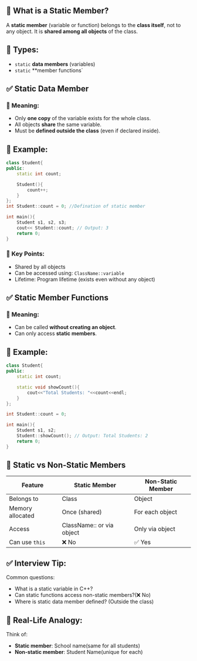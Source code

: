 ## 📘 What is a Static Member?
A **static member** (variable or function) belongs to the **class itself**, not to any object.
It is **shared among all objects** of the class.
## 🔸 Types:
- `static` **data members** (variables)
- `static` **member functions`
## ✅ Static Data Member
### 🧠 Meaning:
- Only **one copy** of the variable exists for the whole class.
- All objects **share** the same variable.
- Must be **defined outside the class** (even if declared inside).
## 🧪 Example:
```cpp
class Student{
public:
	static int count;

	Student(){
		count++;
	}
};
int Student::count = 0; //Defination of static member

int main(){
	Student s1, s2, s3;
	cout<< Student::count; // Output: 3
	return 0;
}
```
### 🔸 Key Points:
- Shared by all objects
- Can be accessed using: `ClassName::variable`
- Lifetime: Program lifetime (exists even without any object)
## ✅ Static Member Functions
### 🧠 Meaning:
- Can be called **without creating an object**.
- Can only access **static members**.
## 🧪 Example:
```cpp
class Student{
public:
	static int count;

	static void showCount(){
		cout<<"Total Students: "<<count<<endl;
	}
};

int Student::count = 0;

int main(){
	Student s1, s2;
	Student::showCount(); // Output: Total Students: 2
	return 0;
}
```
## 🔁 Static vs Non-Static Members
|Feature|Static Member|Non-Static Member|
|---|---|---|
|Belongs to|Class|Object|
|Memory allocated|Once (shared)|For each object|
|Access|ClassName:: or via object|Only via object|
|Can use `this`|❌ No|✅ Yes|
## ✅ Interview Tip:
Common questions:
- What is a static variable in C++?
- Can static functions access non-static members?(❌ No)
- Where is static data member defined? (Outside the class)
## 🧠 Real-Life Analogy:
Think of:
- **Static member**: School name(same for all students)
- **Non-static member**: Student Name(unique for each)